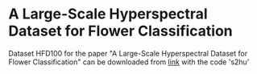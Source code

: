 # A Large-Scale Hyperspectral Dataset for Flower Classification

Dataset HFD100 for the paper "A Large-Scale Hyperspectral Dataset for Flower Classification" can be downloaded from [link](https://pan.baidu.com/s/1yupr-9u6--mAc2GeJA9M8A) with the code 's2hu'
